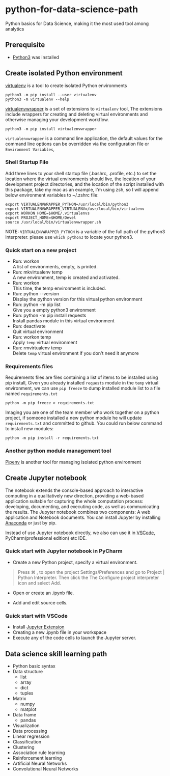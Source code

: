 # python-for-data-science-path
Python basics for Data Science, making it the most used tool among analytics

## Prerequisite
- [Python3](https://www.python.org/downloads/) was installed


## Create isolated Python environment
[virtualenv](https://virtualenv.pypa.io/en/latest/) is a tool to create isolated Python environments
```
python3 -m pip install --user virtualenv
python3 -m virtualenv --help
```
[virtualenvwrapper](https://virtualenvwrapper.readthedocs.io/en/latest/install.html) is a set of extensions to `virtualenv` tool, The extensions include wrappers for creating and deleting virtual environments and otherwise managing your development workflow.
```
python3 -m pip install virtualenvwrapper
```
`virtualenvwrapper` is a command line application, the default values for the command line options can be overridden via the configuration file or `Environment Variables`, 

### Shell Startup File
Add three lines to your shell startup file (.bashrc, .profile, etc.) to set the location where the virtual environments should live, the location of your development project directories, and the location of the script installed with this package, take my mac as an example, I'm using zsh, so I will append below environment variables to ~/.zshrc file:
```
export VIRTUALENVWRAPPER_PYTHON=/usr/local/bin/python3
export VIRTUALENVWRAPPER_VIRTUALENV=/usr/local/bin/virtualenv
export WORKON_HOME=$HOME/.virtualenvs
export PROJECT_HOME=$HOME/Devel
source /usr/local/bin/virtualenvwrapper.sh
```
NOTE: `VIRTUALENVWRAPPER_PYTHON` is a variable of the full path of the python3 interpreter. please use `which python3` to locate your python3.

### Quick start on a new project
- Run: workon \
A list of environments, empty, is printed.
- Run: mkvirtualenv temp \
A new environment, temp is created and activated.
- Run: workon \
This time, the temp environment is included.
- Run: python --version \
Display the python version for this virtual python environment
- Run: python -m pip list \
Give you a empty python3 environment
- Run: python -m pip install requests \
Install pandas module in this virtual environment
- Run: deactivate \
Quit virtual environment 
- Run: workon temp \
Apply `temp` virtual environment
- Run: rmvirtualenv temp \
Delete `temp` virtual environment if you don't need it anymore

### Requirements files
Requirements files are files containing a list of items to be installed using pip install, Given you already installed `requests` module in the `temp` virtual environment, we can use `pip freeze` to dump installed module list to a file named `requirements.txt`
```
python -m pip freeze > requirements.txt
```
Imaging you are one of the team member who work together on a python project, if someone installed a new python module he will update `requirements.txt` and committed to github. 
You could run below command to install new modules:
```
python -m pip install -r requirements.txt
```

### Another python module management tool 
[Pipenv](https://pipenv.pypa.io/en/latest/0) is another tool for managing isolated python environment

## Create Jupyter notebook
The notebook extends the console-based approach to interactive computing in a qualitatively new direction, providing a web-based application suitable for capturing the whole computation process: developing, documenting, and executing code, as well as communicating the results. The Jupyter notebook combines two components: A web application and Notebook documents.
You can install Jupyter by installing [Anaconda](https://docs.jupyter.org/en/latest/install/notebook-classic.html0) or just by pip.

Instead of use Jupyter notebook directly, we also can use it in [VSCode](https://code.visualstudio.com/docs/datascience/jupyter-notebooks), PyCharm(professional edition) etc IDE.

### Quick start with Jupyter notebook in PyCharm
- Create a new Python project, specify a virtual environment.
> Press ⌘ , to open the project Settings/Preferences and go to Project <project name> | Python Interpreter. Then click the The Configure project interpreter icon and select Add.

- Open or create an .ipynb file.

- Add and edit source cells.

### Quick start with VSCode
- Install [Jupyter Extension](https://marketplace.visualstudio.com/items?itemName=ms-toolsai.jupyter)
- Creating a new .ipynb file in your workspace
- Execute any of the code cells to launch the Jupyter server.

## Data science skill learning path
- Python basic syntax
- Data structure
    - list
    - array
    - dict
    - tuples
 - Matrix
    - numpy
    - matplot
 - Data frame
    - pandas
 - Visualization
 - Data processing
 - Linear regression
 - Classification
 - Clustering
 - Association rule learning
 - Reinforcement learning
 - Artificial Neural Networks
 - Convolutional Neural Networks